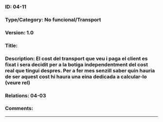 ### ID: 04-11  
### Type/Category: No funcional/Transport 
### Version: 1.0 
### Title: 
### Description: El cost del transport que veu i paga el client es fixat i sera decidit per a la botiga independentment del cost real que tingui despres. Per a fer mes senzill saber quin hauria de ser aquest cost hi haura una eina dedicada a calcular-lo (veure rel)
### Relations:  04-03
### Comments: 
---
